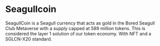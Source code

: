 # Seagullcoin
SeagullCoin is a Seagull currency that acts as gold in the Bored Seagull Club Metaverse with a supply capped at 589 million tokens.  This is considered the layer 1 solution of our token economy.  With NFT and a SGLCN-X20 standard.

